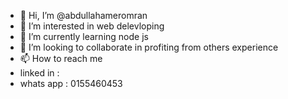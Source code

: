 - 👋 Hi, I’m @abdullahameromran
- 👀 I’m interested in web delevloping
- 🌱 I’m currently learning node js
- 💞️ I’m looking to collaborate in profiting from others experience
- 📫 How to reach me 
- linked in : 
- whats app : 0155460453

